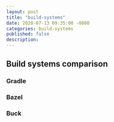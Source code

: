 ```yaml
---
layout: post
title: "build-systems"
date: 2020-07-13 09:35:00 -0800
categories: build-systems
published: false
description:
---
```



## Build systems comparison

### Gradle


### Bazel


### Buck



